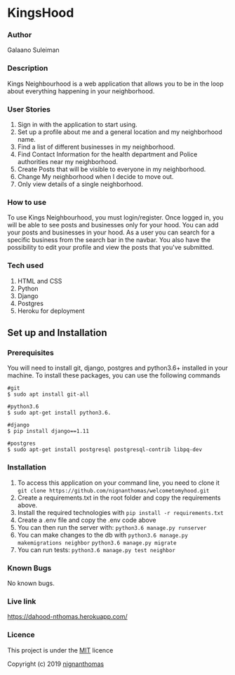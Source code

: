 # KingsHood

###  Author
Galaano Suleiman

### Description
Kings Neighbourhood is a web application that allows you to be in the loop about everything happening in your neighborhood.

### User Stories
1. Sign in with the application to start using.
1. Set up a profile about me and a general location and my neighborhood name.
1. Find a list of different businesses in my neighborhood.
1. Find Contact Information for the health department and Police authorities near my neighborhood.
1. Create Posts that will be visible to everyone in my neighborhood.
1. Change My neighborhood when I decide to move out.
1. Only view details of a single neighborhood.

### How to use
To use Kings Neighbourhood, you must login/register. Once logged in, you will be able to see posts and businesses only for your hood.
You can add your posts and businesses in your hood.
As a user you can search for a specific business from the search bar in the navbar.
You also have the possibility to edit your profile and view the posts that you've submitted.


### Tech used
1. HTML and CSS
2. Python
3. Django
1. Postgres
1. Heroku for deployment

## Set up and Installation
### Prerequisites
You will need to install git, django, postgres and python3.6+ installed in your machine.
To install these packages, you can use the following commands
```
#git
$ sudo apt install git-all

#python3.6
$ sudo apt-get install python3.6.

#django
$ pip install django==1.11

#postgres
$ sudo apt-get install postgresql postgresql-contrib libpq-dev
```

### Installation
1. To access this application on your command line, you need to clone it
`git clone https://github.com/nignanthomas/welcometomyhood.git`
1. Create a requirements.txt in the root folder and copy the requirements above.
1. Install the required technologies with
`pip install -r requirements.txt`
1. Create a .env file and copy the .env code above
1. You can then run the server with:
`python3.6 manage.py runserver`
1. You can make changes to the db with
`python3.6 manage.py makemigrations neighbor`
`python3.6 manage.py migrate`
4. You can run tests:
`python3.6 manage.py test neighbor`



### Known Bugs
No known bugs.

### Live link
https://dahood-nthomas.herokuapp.com/

### Licence
This project is under the [MIT](https://github.com) licence

Copyright (c) 2019 [nignanthomas](https://github.com/nignanthomas/)
